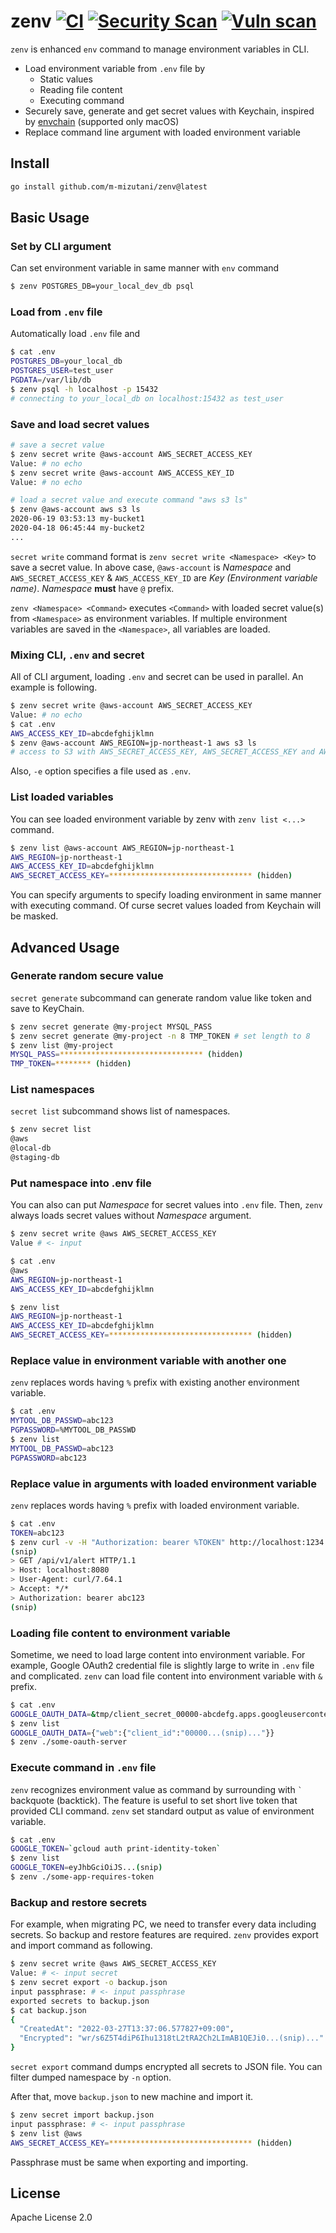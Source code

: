 # zenv [![CI](https://github.com/m-mizutani/zenv/actions/workflows/test.yml/badge.svg)](https://github.com/m-mizutani/zenv/actions/workflows/test.yml) [![Security Scan](https://github.com/m-mizutani/zenv/actions/workflows/gosec.yml/badge.svg)](https://github.com/m-mizutani/zenv/actions/workflows/gosec.yml) [![Vuln scan](https://github.com/m-mizutani/zenv/actions/workflows/trivy.yml/badge.svg)](https://github.com/m-mizutani/zenv/actions/workflows/trivy.yml) <!-- omit in toc -->

`zenv` is enhanced `env` command to manage environment variables in CLI.

- Load environment variable from `.env` file by
    - Static values
    - Reading file content
    - Executing command
- Securely save, generate and get secret values with Keychain, inspired by [envchain](https://github.com/sorah/envchain) (supported only macOS)
- Replace command line argument with loaded environment variable

## Install <!-- omit in toc -->

```sh
go install github.com/m-mizutani/zenv@latest
```

## Basic Usage

### Set by CLI argument

Can set environment variable in same manner with `env` command

```sh
$ zenv POSTGRES_DB=your_local_dev_db psql
```

### Load from `.env` file

Automatically load `.env` file and

```sh
$ cat .env
POSTGRES_DB=your_local_db
POSTGRES_USER=test_user
PGDATA=/var/lib/db
$ zenv psql -h localhost -p 15432
# connecting to your_local_db on localhost:15432 as test_user
```

### Save and load secret values

```sh
# save a secret value
$ zenv secret write @aws-account AWS_SECRET_ACCESS_KEY
Value: # no echo
$ zenv secret write @aws-account AWS_ACCESS_KEY_ID
Value: # no echo

# load a secret value and execute command "aws s3 ls"
$ zenv @aws-account aws s3 ls
2020-06-19 03:53:13 my-bucket1
2020-04-18 06:45:44 my-bucket2
...
```

`secret write` command format is `zenv secret write <Namespace> <Key>` to save a secret value. In above case, `@aws-account` is *Namespace* and `AWS_SECRET_ACCESS_KEY` & `AWS_ACCESS_KEY_ID` are *Key (Environment variable name)*. *Namespace* **must** have `@` prefix.

`zenv <Namespace> <Command>` executes `<Command>` with loaded secret value(s) from `<Namespace>` as environment variables. If multiple environment variables are saved in the `<Namespace>`, all variables are loaded.

### Mixing CLI, `.env` and secret

All of CLI argument, loading `.env` and secret can be used in parallel. An example is following.

```sh
$ zenv secret write @aws-account AWS_SECRET_ACCESS_KEY
Value: # no echo
$ cat .env
AWS_ACCESS_KEY_ID=abcdefghijklmn
$ zenv @aws-account AWS_REGION=jp-northeast-1 aws s3 ls
# access to S3 with AWS_SECRET_ACCESS_KEY, AWS_SECRET_ACCESS_KEY and AWS_REGION
```

Also, `-e` option specifies a file used as `.env`.

### List loaded variables

You can see loaded environment variable by zenv with `zenv list <...>` command.

```sh
$ zenv list @aws-account AWS_REGION=jp-northeast-1
AWS_REGION=jp-northeast-1
AWS_ACCESS_KEY_ID=abcdefghijklmn
AWS_SECRET_ACCESS_KEY=******************************** (hidden)
```

You can specify arguments to specify loading environment in same manner with executing command. Of curse secret values loaded from Keychain will be masked.

## Advanced Usage

### Generate random secure value

`secret generate` subcommand can generate random value like token and save to KeyChain.

```sh
$ zenv secret generate @my-project MYSQL_PASS
$ zenv secret generate @my-project -n 8 TMP_TOKEN # set length to 8
$ zenv list @my-project
MYSQL_PASS=******************************** (hidden)
TMP_TOKEN=******** (hidden)
```

### List namespaces

`secret list` subcommand shows list of namespaces.

```sh
$ zenv secret list
@aws
@local-db
@staging-db
```

### Put namespace into .env file

You can also can put *Namespace* for secret values into `.env` file. Then, `zenv` always loads secret values without *Namespace* argument.

```sh
$ zenv secret write @aws AWS_SECRET_ACCESS_KEY
Value # <- input

$ cat .env
@aws
AWS_REGION=jp-northeast-1
AWS_ACCESS_KEY_ID=abcdefghijklmn

$ zenv list
AWS_REGION=jp-northeast-1
AWS_ACCESS_KEY_ID=abcdefghijklmn
AWS_SECRET_ACCESS_KEY=******************************** (hidden)
```

### Replace value in environment variable with another one

`zenv` replaces words having `%` prefix with existing another environment variable.

```sh
$ cat .env
MYTOOL_DB_PASSWD=abc123
PGPASSWORD=%MYTOOL_DB_PASSWD
$ zenv list
MYTOOL_DB_PASSWD=abc123
PGPASSWORD=abc123
```

### Replace value in arguments with loaded environment variable

`zenv` replaces words having `%` prefix with loaded environment variable.

```sh
$ cat .env
TOKEN=abc123
$ zenv curl -v -H "Authorization: bearer %TOKEN" http://localhost:1234
(snip)
> GET /api/v1/alert HTTP/1.1
> Host: localhost:8080
> User-Agent: curl/7.64.1
> Accept: */*
> Authorization: bearer abc123
(snip)
```

### Loading file content to environment variable

Sometime, we need to load large content into environment variable. For example, Google OAuth2 credential file is slightly large to write in `.env` file and complicated. `zenv` can load file content into environment variable with `&` prefix.

```sh
$ cat .env
GOOGLE_OAUTH_DATA=&tmp/client_secret_00000-abcdefg.apps.googleusercontent.com.json
$ zenv list
GOOGLE_OAUTH_DATA={"web":{"client_id":"00000...(snip)..."}}
$ zenv ./some-oauth-server
```

### Execute command in `.env` file

`zenv` recognizes environment value as command by surrounding with `` ` `` backquote (backtick). The feature is useful to set short live token that provided CLI command. `zenv` set standard output as value of environment variable.

```sh
$ cat .env
GOOGLE_TOKEN=`gcloud auth print-identity-token`
$ zenv list
GOOGLE_TOKEN=eyJhbGciOiJS...(snip)
$ zenv ./some-app-requires-token
```

### Backup and restore secrets

For example, when migrating PC, we need to transfer every data including secrets. So backup and restore features are required. `zenv` provides export and import command as following.

```sh
$ zenv secret write @aws AWS_SECRET_ACCESS_KEY
Value: # <- input secret
$ zenv secret export -o backup.json
input passphrase: # <- input passphrase
exported secrets to backup.json
$ cat backup.json
{
  "CreatedAt": "2022-03-27T13:37:06.577827+09:00",
  "Encrypted": "wr/s6Z5T4diP6Ihu1318tL2tRA2Ch2LImAB1QEJi0...(snip)..."
}
```

`secret export` command dumps encrypted all secrets to JSON file. You can filter dumped namespace by `-n` option.

After that, move `backup.json` to new machine and import it.

```sh
$ zenv secret import backup.json
input passphrase: # <- input passphrase
$ zenv list @aws
AWS_SECRET_ACCESS_KEY=******************************** (hidden)
```

Passphrase must be same when exporting and importing.

## License

Apache License 2.0
